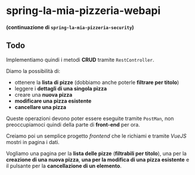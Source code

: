 # spring-la-mia-pizzeria-webapi

#### (continuazione di `spring-la-mia-pizzeria-security`)

## Todo

Implementiamo quindi i metodi **CRUD** tramite `RestController`.

Diamo la possibilità di:
- ottenere la **lista di pizze** (dobbiamo anche poterle **filtrare per titolo**)
- leggere i **dettagli di una singola pizza**
- creare una **nuova pizza**
- **modificare una pizza esistente**
- **cancellare una pizza**

Queste operazioni devono poter essere eseguite tramite `PostMan`, non preoccupiamoci quindi della parte di **front-end** per ora.

Creiamo poi un semplice progetto *frontend* che le richiami e tramite *VueJS* mostri in pagina i dati.

Vogliamo una pagina per la **lista delle pizze** (**filtrabili per titolo**), una per la **creazione di una nuova pizza**, **una per la modifica di una pizza esistente** e il pulsante per la **cancellazione di un elemento**.